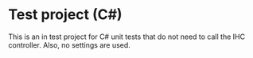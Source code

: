 # Test project (C#)

This is an in test project for C# unit tests that do not need to call the IHC controller. Also, no settings are used.



